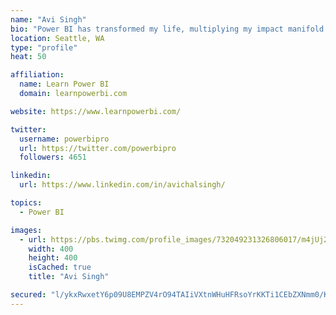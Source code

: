 ```yaml
---
name: "Avi Singh"
bio: "Power BI has transformed my life, multiplying my impact manifold. Now I am on a mission to spread the word and share the knowledge"
location: Seattle, WA
type: "profile"
heat: 50

affiliation:
  name: Learn Power BI
  domain: learnpowerbi.com

website: https://www.learnpowerbi.com/

twitter:
  username: powerbipro
  url: https://twitter.com/powerbipro
  followers: 4651

linkedin:
  url: https://www.linkedin.com/in/avichalsingh/

topics:
  - Power BI

images:
  - url: https://pbs.twimg.com/profile_images/732049231326806017/m4jUj2Lu_400x400.jpg
    width: 400
    height: 400
    isCached: true
    title: "Avi Singh"

secured: "l/ykxRwxetY6p09U8EMPZV4rO94TAIiVXtnWHuHFRsoYrKKTi1CEbZXNmm0/KM02j2sxlc4lOr2jd/6/cCAzRjvlNpMjlM+7TwVjpPqiLJmZwJr4oyBZvK7bl9mZTlMj2X15R/NDhajORvu15ihjgtFicWDPJce2cpNe9GQpoF1o2vptXgZR9Q6SDmUkFw6/7GYLdw7qX67hwRP407EPzj+jLGdJ+7h+NjpPZ7gnVis4oS5lzcoXOgF24jUUjCjfFGas+E81CC+OkZZukeZVQ38Wthr5OcOp3DL5kt4JhahjStISp34agMyxGU1zRSgcWCvpZGVAKjk9S0JHxTWQKcFB1KeyLdaaIUSLXbLYF+TNj/7kyzLr0Xy0KDyLQniFx9sEej8dVCbxwuczLCUMO50SZFukkUlzwhajkKb4/8g=;52pKbFt0en/finw2YhePhA=="
---
```



